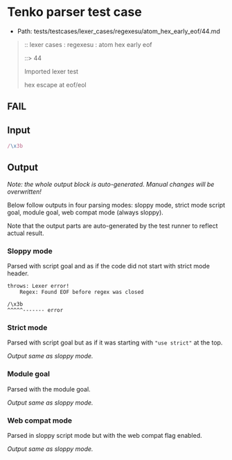 # Tenko parser test case

- Path: tests/testcases/lexer_cases/regexesu/atom_hex_early_eof/44.md

> :: lexer cases : regexesu : atom hex early eof
>
> ::> 44
>
> Imported lexer test
>
> hex escape at eof/eol

## FAIL

## Input

`````js
/\x3b
`````

## Output

_Note: the whole output block is auto-generated. Manual changes will be overwritten!_

Below follow outputs in four parsing modes: sloppy mode, strict mode script goal, module goal, web compat mode (always sloppy).

Note that the output parts are auto-generated by the test runner to reflect actual result.

### Sloppy mode

Parsed with script goal and as if the code did not start with strict mode header.

`````
throws: Lexer error!
    Regex: Found EOF before regex was closed

/\x3b
^^^^^------- error
`````

### Strict mode

Parsed with script goal but as if it was starting with `"use strict"` at the top.

_Output same as sloppy mode._

### Module goal

Parsed with the module goal.

_Output same as sloppy mode._

### Web compat mode

Parsed in sloppy script mode but with the web compat flag enabled.

_Output same as sloppy mode._
